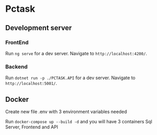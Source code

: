 # Pctask

## Development server

### FrontEnd

Run `ng serve` for a dev server. Navigate to `http://localhost:4200/`.

### Backend

Run `dotnet run -p ./PCTASK.API` for a dev server. Navigate to `http://localhost:5001/`.

## Docker

Create new file .env with 3 environment variables needed

Run `docker-compose up --build -d` and you will have 3 containers Sql Server, Frontend and API
